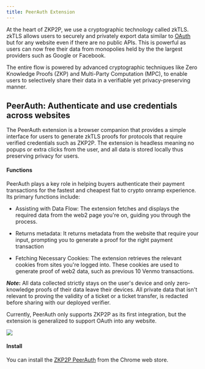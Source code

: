 ```yaml
---
title: PeerAuth Extension
---
```


At the heart of ZKP2P, we use a cryptographic technology called zkTLS. zkTLS allows users to securely and privately export data similar to [OAuth](https://oauth.net/2/) but for any website even if there are no public APIs. This is powerful as users can now free their data from monopolies held by the the largest providers such as Google or Facebook.

The entire flow is powered by advanced cryptographic techniques like Zero Knowledge Proofs (ZKP) and Multi-Party Computation (MPC), to enable users to selectively share their data in a verifiable yet privacy-preserving manner.


## PeerAuth: Authenticate and use credentials across websites

The PeerAuth extension is a browser companion that provides a simple interface for users to generate zkTLS proofs for protocols that require verified credentials such as ZKP2P. The extension is headless meaning no popups or extra clicks from the user, and all data is stored locally thus preserving privacy for users.

#### Functions

PeerAuth plays a key role in helping buyers authenticate their payment transactions for the fastest and cheapest fiat to crypto onramp experience. Its primary functions include:

-   Assisting with Data Flow: The extension fetches and displays the required data from the web2 page you're on, guiding you through the process.

-   Returns metadata: It returns metadata from the website that require your input, prompting you to generate a proof for the right payment transaction

-   Fetching Necessary Cookies: The extension retrieves the relevant cookies from sites you're logged into. These cookies are used to generate proof of web2 data, such as previous 10 Venmo transactions.

***Note*:** All data collected strictly stays on the user's device and only zero-knowledge proofs of their data leave their devices. All private data that isn't relevant to proving the validity of a ticket or a ticket transfer, is redacted before sharing with our deployed verifier.

Currently, PeerAuth only supports ZKP2P as its first integration, but the extension is generalized to support OAuth into any website.

![](https://docs.zkp2p.xyz/~gitbook/image?url=https%3A%2F%2F3629680097-files.gitbook.io%2F%7E%2Ffiles%2Fv0%2Fb%2Fgitbook-x-prod.appspot.com%2Fo%2Fspaces%252F6e2L3XxfmJSq8oZRw1gA%252Fuploads%252Fjhh6aWqabuBuTgu7wpa0%252Fextension_diagram.png%3Falt%3Dmedia%26token%3Dcd72adcd-2427-4889-9c3f-4eae8d7fde3a&width=768&dpr=4&quality=100&sign=52091610&sv=2)

#### Install

You can install the [ZKP2P PeerAuth](https://chromewebstore.google.com/detail/zkp2p-extension/ijpgccednehjpeclfcllnjjcmiohdjih?hl=en&authuser=3&pli=1) from the Chrome web store.